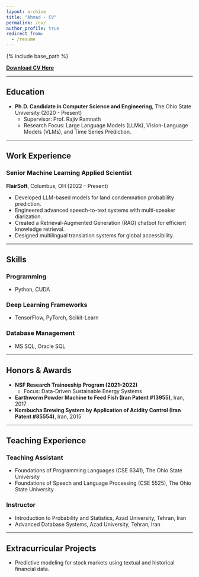```yaml
---
layout: archive
title: "Ahmad - CV"
permalink: /cv/
author_profile: true
redirect_from:
  - /resume
---
```


{% include base_path %}

<!-- Education
======
* B.S. in Mechanization Engineering, GitHub University, 2012
* M.S. in Jekyll, GitHub University, 2014
* Ph.D in Version Control Theory, GitHub University, 2018 (expected)

Work experience
======
* Summer 2015: Research Assistant
  * Github University
  * Duties included: Tagging issues
  * Supervisor: Professor Git

* Fall 2015: Research Assistant
  * Github University
  * Duties included: Merging pull requests
  * Supervisor: Professor Hub
  
Skills
======
* Skill 1
* Skill 2
  * Sub-skill 2.1
  * Sub-skill 2.2
  * Sub-skill 2.3
* Skill 3

Publications
======
  <ul>{% for post in site.publications %}
    {% include archive-single-cv.html %}
  {% endfor %}</ul>
  
Talks
======
  <ul>{% for post in site.talks %}
    {% include archive-single-talk-cv.html %}
  {% endfor %}</ul>
  
Teaching
======
  <ul>{% for post in site.teaching %}
    {% include archive-single-cv.html %}
  {% endfor %}</ul>
  
Service and leadership
======
* Currently signed in to 43 different slack teams -->


<!-- Download CV
======== -->
<!-- [Download CV Here](/files/Ahmad-CV.pdf).  -->

<!-- # Ahmad - CV -->

**[Download CV Here](../files/Ahmad_CV.pdf)**  

---

## Education
- **Ph.D. Candidate in Computer Science and Engineering**, The Ohio State University (2020 - Present)  
  - Supervisor: Prof. Rajiv Ramnath  
  - Research Focus: Large Language Models (LLMs), Vision-Language Models (VLMs), and Time Series Prediction.  


---

## Work Experience

### Senior Machine Learning Applied Scientist  
**FlairSoft**, Columbus, OH (2022 – Present)  
- Developed LLM-based models for land condemnation probability prediction.  
- Engineered advanced speech-to-text systems with multi-speaker diarization.  
- Created a Retrieval-Augmented Generation (RAG) chatbot for efficient knowledge retrieval.  
- Designed multilingual translation systems for global accessibility.  

---

## Skills

### Programming  
- Python, CUDA

### Deep Learning Frameworks  
- TensorFlow, PyTorch, Scikit-Learn  

### Database Management  
- MS SQL, Oracle SQL  

---

## Honors & Awards
- **NSF Research Traineeship Program (2021–2022)**  
  - Focus: Data-Driven Sustainable Energy Systems  
- **Earthworm Powder Machine to Feed Fish (Iran Patent #13955)**, Iran, 2017  
- **Kombucha Brewing System by Application of Acidity Control (Iran Patent #85554)**, Iran, 2015  

---

## Teaching Experience

### Teaching Assistant  
- Foundations of Programming Languages (CSE 6341), The Ohio State University  
- Foundations of Speech and Language Processing (CSE 5525), The Ohio State University  

### Instructor  
- Introduction to Probability and Statistics, Azad University, Tehran, Iran  
- Advanced Database Systems, Azad University, Tehran, Iran  

---

## Extracurricular Projects
- Predictive modeling for stock markets using textual and historical financial data.  
